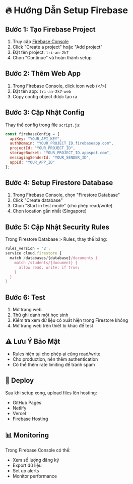 # 🔥 Hướng Dẫn Setup Firebase

## Bước 1: Tạo Firebase Project

1. Truy cập [Firebase Console](https://console.firebase.google.com/)
2. Click "Create a project" hoặc "Add project"
3. Đặt tên project: `tri-an-2k7`
4. Chọn "Continue" và hoàn thành setup

## Bước 2: Thêm Web App

1. Trong Firebase Console, click icon web (</>) 
2. Đặt tên app: `tri-an-2k7-web`
3. Copy config object được tạo ra

## Bước 3: Cập Nhật Config

Thay thế config trong file `script.js`:

```javascript
const firebaseConfig = {
  apiKey: "YOUR_API_KEY",
  authDomain: "YOUR_PROJECT_ID.firebaseapp.com",
  projectId: "YOUR_PROJECT_ID",
  storageBucket: "YOUR_PROJECT_ID.appspot.com",
  messagingSenderId: "YOUR_SENDER_ID",
  appId: "YOUR_APP_ID"
};
```

## Bước 4: Setup Firestore Database

1. Trong Firebase Console, chọn "Firestore Database"
2. Click "Create database"
3. Chọn "Start in test mode" (cho phép read/write)
4. Chọn location gần nhất (Singapore)

## Bước 5: Cập Nhật Security Rules

Trong Firestore Database > Rules, thay thế bằng:

```javascript
rules_version = '2';
service cloud.firestore {
  match /databases/{database}/documents {
    match /students/{document} {
      allow read, write: if true;
    }
  }
}
```

## Bước 6: Test

1. Mở trang web
2. Thử ghi danh một học sinh
3. Kiểm tra xem dữ liệu có xuất hiện trong Firestore không
4. Mở trang web trên thiết bị khác để test

## ⚠️ Lưu Ý Bảo Mật

- Rules hiện tại cho phép ai cũng read/write
- Cho production, nên thêm authentication
- Có thể thêm rate limiting để tránh spam

## 🚀 Deploy

Sau khi setup xong, upload files lên hosting:
- GitHub Pages
- Netlify
- Vercel
- Firebase Hosting

## 📊 Monitoring

Trong Firebase Console có thể:
- Xem số lượng đăng ký
- Export dữ liệu
- Set up alerts
- Monitor performance 